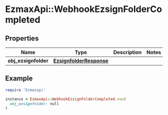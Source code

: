 # EzmaxApi::WebhookEzsignFolderCompleted

## Properties

| Name | Type | Description | Notes |
| ---- | ---- | ----------- | ----- |
| **obj_ezsignfolder** | [**EzsignfolderResponse**](EzsignfolderResponse.md) |  |  |

## Example

```ruby
require 'Ezmaxapi'

instance = EzmaxApi::WebhookEzsignFolderCompleted.new(
  obj_ezsignfolder: null
)
```

